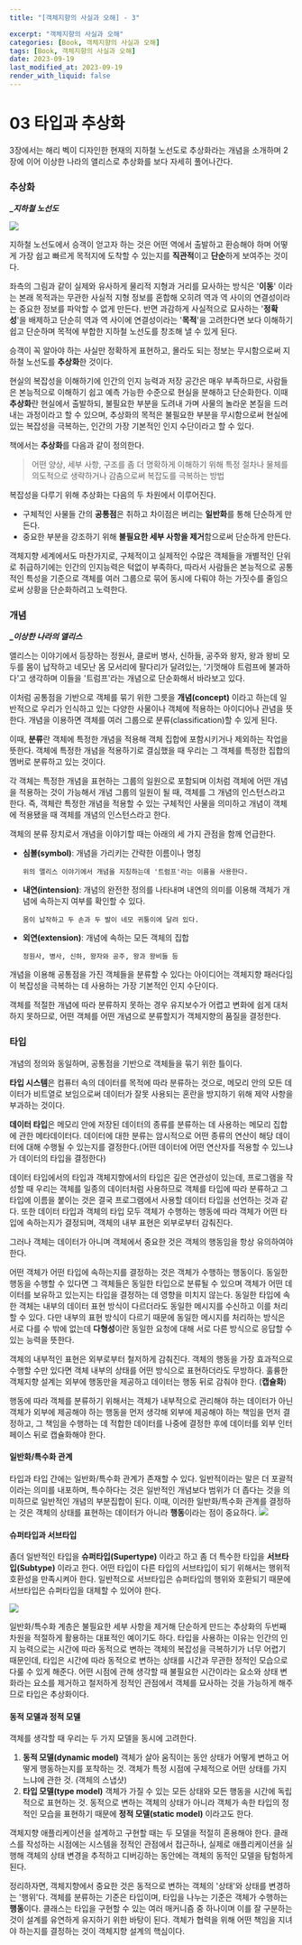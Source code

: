 ```yaml
---
title: "[객체지향의 사실과 오해] - 3"

excerpt: "객체지향의 사실과 오해"
categories: [Book, 객체지향의 사실과 오해]
tags: [Book, 객체지향의 사실과 오해]
date: 2023-09-19
last_modified_at: 2023-09-19
render_with_liquid: false
---
```

# 03 타입과 추상화

3장에서는 해리 벡이 디자인한 현재의 지하철 노선도로 추상화라는 개념을 소개하며 2장에 이어 이상한 나라의 앨리스로 추상화를 보다 자세히 풀어나간다.

### 추상화

**__지하철 노선도_**

![](https://velog.velcdn.com/images/yeondori/post/30779415-c64f-49a8-9a4b-85f0ed7cc629/image.png)

지하철 노선도에서 승객이 얻고자 하는 것은 어떤 역에서 출발하고 환승해야 하며 어떻게 가장 쉽고 빠르게 목적지에 도착할 수 있는지를 **직관적**이고 **단순**하게 보여주는 것이다.

좌측의 그림과 같이 실제와 유사하게 물리적 지형과 거리를 묘사하는 방식은 '**이동**' 이라는 본래 목적과는 무관한 사실적 지형 정보를 혼합해 오히려 역과 역 사이의 연결성이라는 중요한 정보를 파악할 수 없게 만든다. 반면 과감하게 사실적으로 묘사하는 '**정확성**'을 배제하고 단순히 역과 역 사이에 연결성이라는 '**목적**'을 고려한다면 보다 이해하기 쉽고 단순하며 목적에 부합한 지하철 노선도를 창조해 낼 수 있게 된다.

승객이 꼭 알아야 하는 사실만 정확하게 표현하고, 몰라도 되는 정보는 무시함으로써 지하철 노선도를 **추상화**한 것이다.

현실의 복잡성을 이해하기에 인간의 인지 능력과 저장 공간은 매우 부족하므로, 사람들은 본능적으로 이해하기 쉽고 예측 가능한 수준으로 현실을 분해하고 단순화한다. 이때 **추상화**란 현실에서 출발하되, 불필요한 부분을 도려내 가며 사물의 놀라운 본질을 드러내는 과정이라고 할 수 있으며, 추상화의 목적은 불필요한 부분을 무시함으로써 현실에 있는 복잡성을 극복하는, 인간의 가장 기본적인 인지 수단이라고 할 수 있다.

책에서는 **추상화**를 다음과 같이 정의한다.

> 어떤 양상, 세부 사항, 구조를 좀 더 명확하게 이해하기 위해 특정 절차나 물체를 의도적으로 생략하거나 감춤으로써 복잡도를 극복하는 방법

복잡성을 다루기 위해 추상화는 다음의 두 차원에서 이루어진다.

- 구체적인 사물들 간의 **공통점**은 취하고 차이점은 버리는 **일반화**를 통해 단순하게 만든다.
- 중요한 부분을 강조하기 위해 **불필요한 세부 사항을 제거**함으로써 단순하게 만든다.

객체지향 세계에서도 마찬가지로, 구체적이고 실제적인 수많은 객체들을 개별적인 단위로 취급하기에는 인간의 인지능력은 턱없이 부족하다, 따라서 사람들은 본능적으로 공통적인 특성을 기준으로 객체를 여러 그룹으로 묶어 동시에 다뤄야 하는 가짓수를 줄임으로써 상황을 단순화하려고 노력한다.

### 개념

**__이상한 나라의 앨리스_**

앨리스는 이야기에서 등장하는 정원사, 클로버 병사, 신하들, 공주와 왕자, 왕과 왕비 모두를 몸이 납작하고 네모난 몸 모서리에 팔다리가 달려있는, '기껏해야 트럼프에 불과하다'고 생각하며 이들을 '트럼프'라는 개념으로 단순화해서 바라보고 있다.

이처럼 공통점을 기반으로 객체를 묶기 위한 그릇을 **개념(concept)** 이라고 하는데 일반적으로 우리가 인식하고 있는 다양한 사물이나 객체에 적용하는 아이디어나 관념을 뜻한다. 개념을 이용하면 객체를 여러 그룹으로 분류(classification)할 수 있게 된다.

이때, **분류**란 객체에 특정한 개념을 적용해 객체 집합에 포함시키거나 제외하는 작업을 뜻한다. 객체에 특정한 개념을 적용하기로 결심했을 때 우리는 그 객체를 특정한 집합의 멤버로 분류하고 있는 것이다.

각 객체는 특정한 개념을 표현하는 그룹의 일원으로 포함되며 이처럼 객체에 어떤 개념을 적용하는 것이 가능해서 개념 그룹의 일원이 될 때, 객체를 그 개념의 인스턴스라고 한다.
즉, 객체란 특정한 개념을 적용할 수 있는 구체적인 사물을 의미하고 개념이 객체에 적용됐을 때 객체를 개념의 인스턴스라고 한다.

객체의 분류 장치로서 개념을 이야기할 때는 아래의 세 가지 관점을 함께 언급한다.

- **심볼(symbol)**: 개념을 가리키는 간략한 이름이나 명칭

  `위의 앨리스 이야기에서 개념을 지칭하는데 '트럼프'라는 이름을 사용한다.`
- **내연(intension)**: 개념의 완전한 정의를 나타내며 내연의 의미를 이용해 객체가 개념에 속하는지 여부를 확인할 수 있다.

  `몸이 납작하고 두 손과 두 발이 네모 귀퉁이에 달려 있다.`
- **외연(extension)**: 개념에 속하는 모든 객체의 집합

  `정원사, 병사, 신하, 왕자와 공주, 왕과 왕비들 등`

개념을 이용해 공통점을 가진 객체들을 분류할 수 있다는 아이디어는 객체지향 패러다임이 복잡성을 극복하는 데 사용하는 가장 기본적인 인지 수단이다.

객체를 적절한 개념에 따라 분류하지 못하는 경우 유지보수가 어렵고 변화에 쉽게 대처하지 못하므로, 어떤 객체를 어떤 개념으로 분류할지가 객체지향의 품질을 결정한다.

### 타입

개념의 정의와 동일하며, 공통점을 기반으로 객체들을 묶기 위한 틀이다.

**타입 시스템**은 컴퓨터 속의 데이터를 목적에 따라 분류하는 것으로,
메모리 안의 모든 데이터가 비트열로 보임으로써 데이터가 잘못 사용되는 혼란을 방지하기 위해 제약 사항을 부과하는 것이다.

**데이터 타입**은 메모리 안에 저장된 데이터의 종류를 분류하는 데 사용하는 메모리 집합에 관한 메타데이터다. 데이터에 대한 분류는 암시적으로 어떤 종류의 연산이 해당 데이터에 대해 수행될 수 있는지를 결정한다.(어떤 데이터에 어떤 연산자를 적용할 수 있느냐가 데이터의 타입을 결정한다)

데이터 타입에서의 타입과 객체지향에서의 타입은 깊은 연관성이 있는데, 프로그램을 작성할 때 우리는 객체를 일종의 데이터처럼 사용하므로 객체를 타입에 따라 분류하고 그 타입에 이름을 붙이는 것은 결국 프로그램에서 사용할 데이터 타입을 선언하는 것과 같다. 또한 데이터 타입과 객체의 타입 모두 객체가 수행하는 행동에 따라 객체가 어떤 타입에 속하는지가 결정되며, 객체의 내부 표현은 외부로부터 감춰진다.

그러나 객체는 데이터가 아니며 객체에서 중요한 것은 객체의 행동임을 항상 유의하여야 한다.

어떤 객체가 어떤 타입에 속하는지를 결정하는 것은 객체가 수행하는 행동이다. 동일한 행동을 수행할 수 있다면 그 객체들은 동일한 타입으로 분류될 수 있으며 객체가 어떤 데이터를 보유하고 있는지는 타입을 결정하는 데 영향을 미치지 않는다. 동일한 타입에 속한 객체는 내부의 데이터 표현 방식이 다르더라도 동일한 메시지를 수신하고 이를 처리할 수 있다. 다만 내부의 표현 방식이 다르기 때문에 동일한 메시지를 처리하는 방식은 서로 다를 수 밖에 없는데 **다형성**이란 동일한 요청에 대해 서로 다른 방식으로 응답할 수 있는 능력을 뜻한다.

객체의 내부적인 표현은 외부로부터 철저하게 감춰진다. 객체의 행동을 가장 효과적으로 수행할 수만 있다면 객체 내부의 상태를 어떤 방식으로 표현하더라도 무방하다. 훌륭한 객체지향 설계는 외부에 행동만을 제공하고 데이터는 행동 뒤로 감춰야 한다. (**캡슐화**)

행동에 따라 객체를 분류하기 위해서는 객체가 내부적으로 관리해야 하는 데이터가 아닌 객체가 외부에 제공해야 하는 행동을 먼저 생각해 외부에 제공해야 하는 책임을 먼저 결정하고, 그 책임을 수행하는 데 적합한 데이터를 나중에 결정한 후에 데이터를 외부 인터페이스 뒤로 캡슐화해야 한다.

#### 일반화/특수화 관계

타입과 타입 간에는 일반화/특수화 관계가 존재할 수 있다. 일반적이라는 말은 더 포괄적이라는 의미를 내포하며, 특수하다는 것은 일반적인 개념보다 범위가 더 좁다는 것을 의미하므로 일반적인 개념의 부분집합이 된다. 이때, 이러한 일반화/특수화 관계를 결정하는 것은 객체의 상태를 표현하는 데이터가 아니라 **행동**이라는 점이 중요하다.
![](https://velog.velcdn.com/images/yeondori/post/95cfd9d7-debc-4900-9c07-99aa840c8a0b/image.png)

#### 슈퍼타입과 서브타입

좀더 일반적인 타입을 **슈퍼타입(Supertype)** 이라고 하고 좀 더 특수한 타입을 **서브타입(Subtype)** 이라고 한다. 어떤 타입이 다른 타입의 서브타입이 되기 위해서는 행위적 호환성을 만족시켜아 한다. 일반적으로 서브타입은 슈퍼타입의 행위와 호환되기 때문에 서브타입은 슈퍼타입을 대체할 수 있어야 한다.

![](https://velog.velcdn.com/images/yeondori/post/7e4aa617-18c7-46bd-9f23-4ade21bea28c/image.png)

일반화/특수화 계층은 불필요한 세부 사항을 제거해 단순하게 만드는 추상화의 두번째 차원을 적절하게 활용하는 대표적인 예이기도 하다. 타입을 사용하는 이유는 인간의 인지 능력으로는 시간에 따라 동적으로 변하는 객체의 복잡성을 극복하기가 너무 어렵기 때문인데, 타입은 시간에 따라 동적으로 변하는 상태를 시간과 무관한 정적인 모습으로 다룰 수 있게 해준다. 어떤 시점에 관해 생각할 때 불필요한 시간이라는 요소와 상태 변화라는 요소를 제거하고 철저하게 정적인 관점에서 객체를 묘사하는 것을 가능하게 해주므로 타입은 추상화이다.

#### 동적 모델과 정적 모델

객체를 생각할 때 우리는 두 가지 모델을 동시에 고려한다.

1. **동적 모델(dynamic model)**
   객체가 살아 움직이는 동안 상태가 어떻게 변하고 어떻게 행동하는지를 포착하는 것. 객체가 특정 시점에 구체적으로 어떤 상태를 가지느냐에 관한 것. (객체의 스냅샷)
2. **타입 모델(type model)**
   객체가 가질 수 있는 모든 상태와 모든 행동을 시간에 독립적으로 표현하는 것. 동적으로 변하는 객체의 상태가 아니라 객체가 속한 타입의 정적인 모습을 표현하기 때문에 **정적 모델(static model)** 이라고도 한다.

객체지향 애플리케이션을 설계하고 구현할 때는 두 모델을 적절히 혼용해야 한다. 클래스를 작성하는 시점에는 시스템을 정적인 관점에서 접근하나, 실제로 애플리케이션을 실행해 객체의 상태 변경을 추적하고 디버깅하는 동안에는 객체의 동적인 모델을 탐험하게 된다.

정리하자면, 객체지향에서 중요한 것은 동적으로 변하는 객체의 '상태'와 상태를 변경하는 '행위'다. 객체를 분류하는 기준은 타입이며, 타입을 나누는 기준은 객체가 수행하는 **행동**이다. 클래스는 타입을 구현할 수 있는 여러 매커니즘 중 하나이며 이를 잘 구분하는 것이 설계를 유연하게 유지하기 위한 바탕이 된다.
객체가 협력을 위해 어떤 책임을 지녀야 하는지를 결정하는 것이 객체지향 설계의 핵심이다.
